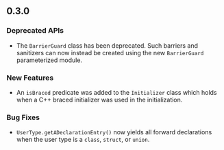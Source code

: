 ## 0.3.0

### Deprecated APIs

* The `BarrierGuard` class has been deprecated. Such barriers and sanitizers can now instead be created using the new `BarrierGuard` parameterized module.

### New Features

* An `isBraced` predicate was added to the `Initializer` class which holds when a C++ braced initializer was used in the initialization.

### Bug Fixes

* `UserType.getADeclarationEntry()` now yields all forward declarations when the user type is a `class`, `struct`, or `union`.
